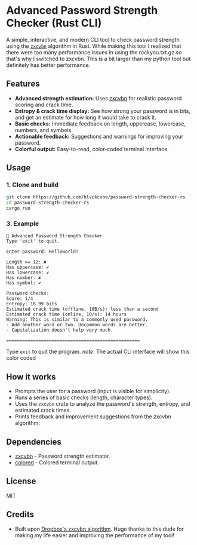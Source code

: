 # Advanced Password Strength Checker (Rust CLI)

A simple, interactive, and modern CLI tool to check password strength using the [`zxcvbn`](https://github.com/dropbox/zxcvbn) algorithm in Rust. While making this tool I realized that there were too many performance issues in using the rockyou.txt.gz so that's why I switched to zxcvbn. This is a bit larger than my python tool but definitely has better performance.

## Features

- **Advanced strength estimation:** Uses [zxcvbn](https://github.com/dropbox/zxcvbn) for realistic password scoring and crack time.
- **Entropy & crack time display:** See how strong your password is in bits, and get an estimate for how long it would take to crack it.
- **Basic checks:** Immediate feedback on length, uppercase, lowercase, numbers, and symbols.
- **Actionable feedback:** Suggestions and warnings for improving your password.
- **Colorful output:** Easy-to-read, color-coded terminal interface.

## Usage

### 1. Clone and build

```bash
git clone https://github.com/blvckcvbe/password-strength-checker-rs
cd password-strength-checker-rs
cargo run
```

### 3. Example

```
🔐 Advanced Password Strength Checker
Type 'exit' to quit.

Enter password: Helloworld!

Length >= 12: ✘
Has uppercase: ✔
Has lowercase: ✔
Has number: ✘
Has symbol: ✔

Password Checks:
Score: 1/4
Entropy: 18.99 bits
Estimated crack time (offline, 10B/s): less than a second
Estimated crack time (online, 10/s): 14 hours
Warning: This is similar to a commonly used password.
- Add another word or two. Uncommon words are better.
- Capitalization doesn't help very much.

==================================================
```

Type `exit` to quit the program.
*note*: The actual CLI interface will show this color coded

## How it works

- Prompts the user for a password (input is visible for simplicity).
- Runs a series of basic checks (length, character types).
- Uses the `zxcvbn` crate to analyze the password's strength, entropy, and estimated crack times.
- Prints feedback and improvement suggestions from the zxcvbn algorithm.

## Dependencies

- [zxcvbn](https://crates.io/crates/zxcvbn) - Password strength estimator.
- [colored](https://crates.io/crates/colored) - Colored terminal output.

## License

MIT

## Credits

- Built upon [Dropbox's zxcvbn algorithm](https://github.com/dropbox/zxcvbn). Huge thanks to this dude for making my life easier and improving the performance of my tool!
